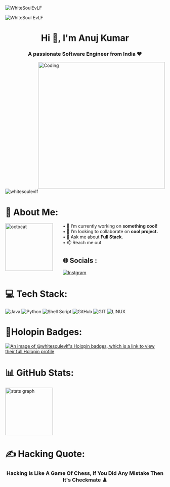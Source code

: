 ![WhiteSoulEvLF](https://img.shields.io/badge/WhiteSoul-EvLF%20%F0%9F%94%A5-greenyellow?style=flat&logo=github)

![WhiteSoul EvLF](https://1.bp.blogspot.com/-7A4WynwLsMw/XbBpCXG8fHI/AAAAAAAAMt4/uOa1bpLskYgrwGbllhSu2SDj_Mig8SXJQCLcBGAsYHQ/s1600/2000_600px.gif)

<h1 align="center">Hi 👋, I'm Anuj Kumar</h1>
<h3 align="center">A passionate Software Engineer from India ❤️</h3>

<img align="right" alt="Coding" width="400" src="https://cdn.dribbble.com/users/1162077/screenshots/3848914/programmer.gif">

<p align="left"> <img src="https://komarev.com/ghpvc/?username=whitesoulevlf&label=Profile%20views&color=0e75b6&style=flat" alt="whitesoulevlf" /> </p>

# 💫 About Me:
<img align="left" height="150" src="https://user-images.githubusercontent.com/69384657/179312151-fdabe3af-823f-41ab-a6d4-17a72af4e9e8.png" alt="octocat" style="margin-right: 2rem;" />
• 🔭 I’m currently working on <b>something cool!</b> <br/>
• 👯 I’m looking to collaborate on <b>cool project.</b><br/>
• 💬 Ask me about <b>Full Stack</b>.<br/>
• 📫 Reach me out


## 🌐 Socials :
[![Instgram](https://img.shields.io/badge/Instagram-E4405F?style=flat&logo=instagram&logoColor=white)](https://instagram.com/oyee.anujkumxrr)

# 💻 Tech Stack:
![Java](https://img.shields.io/badge/java-%23ED8B00.svg?style=flat&logo=java&logoColor=white) ![Python](https://img.shields.io/badge/python-3670A0?style=flat&logo=python&logoColor=ffdd54) ![Shell Script](https://img.shields.io/badge/shell_script-%23121011.svg?style=flat&logo=gnu-bash&logoColor=white) ![GitHub](https://img.shields.io/badge/GitHub-%23121011.svg?style=flat&logo=github&logoColor=white) ![GIT](https://img.shields.io/badge/Git-fc6d26?style=flat&logo=git&logoColor=white) ![LINUX](https://img.shields.io/badge/Linux-FCC624?style=flat&logo=linux&logoColor=black)

# 🕺Holopin Badges:
[![An image of @whitesoulevlf's Holopin badges, which is a link to view their full Holopin profile](https://holopin.me/whitesoulevlf)](https://holopin.io/@whitesoulevlf)

# 📊 GitHub Stats:
<div align="left">
<img src="https://github-readme-stats.vercel.app/api?username=whitesoulevlf&hide_title=false&hide_rank=false&show_icons=true&include_all_commits=true&count_private=true&disable_animations=false&theme=dark&locale=en&hide_border=false" height="150" alt="stats graph" />
</div>

# ✍️ Hacking Quote:
<h3 align="center">Hacking Is Like A Game Of Chess, If You Did Any Mistake Then It's Checkmate ♟️</h3>
